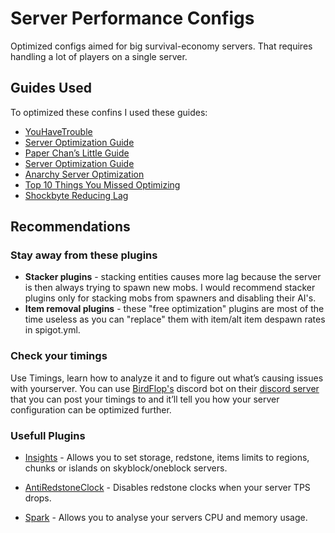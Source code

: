 # Server Performance Configs
Optimized configs aimed for big survival-economy servers. That requires handling a lot of players on a single server.
## Guides Used
To optimized these confins I used these guides:
* [YouHaveTrouble](https://github.com/YouHaveTrouble/minecraft-optimization)
* [Server Optimization Guide](https://www.spigotmc.org/threads/guide-server-optimization%E2%9A%A1.283181/)
* [Paper Chan’s Little Guide](https://eternity.community/index.php/paper-optimization/)
* [Server Optimization Guide](https://www.spigotmc.org/threads/guide-server-optimization%E2%9A%A1.283181/)
* [Anarchy Server Optimization](https://github.com/moom0o/AnarchyExploitFixes/wiki/Anarchy-Server-Optimization-Guide)
* [Top 10 Things You Missed Optimizing](https://blog.airplane.gg/10-things-you-missed-optimizing-survival-mc/) 
* [Shockbyte Reducing Lag](https://shockbyte.com/billing/knowledgebase/21/Reducing-Lag)

## Recommendations

### Stay away from these plugins
* **Stacker plugins** - stacking entities causes more lag because the server is then always trying to spawn new mobs. I would recommend stacker plugins only for stacking mobs from spawners and disabling their AI's.
* **Item removal plugins** - these "free optimization" plugins are most of the time useless as you can "replace" them with item/alt item despawn rates in spigot.yml.

### Check your timings
Use Timings, learn how to analyze it and to figure out what’s causing issues with yourserver.
You can use [BirdFlop's](https://www.birdflop.com/) discord bot on their [discord server](https://discord.com/invite/nmgtX5z) that you can post your timings to and it’ll tell you how your server configuration can be optimized further.

### Usefull Plugins
* [Insights](https://www.spigotmc.org/resources/insights-super-configurable-region-limits-asynchronous-scans-1-17-x.56489/) - Allows you to set storage, redstone, items limits to regions, chunks or islands on skyblock/oneblock servers. 

* [AntiRedstoneClock](https://www.spigotmc.org/resources/antiredstoneclock-worldguard-plotsquard-support-1-8-1-17.18557/) - Disables redstone clocks when your server TPS drops.

* [Spark](https://www.spigotmc.org/resources/antiredstoneclock-worldguard-plotsquard-support-1-8-1-17.18557/) - Allows you to analyse your servers CPU and memory usage.
